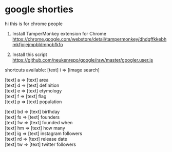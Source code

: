 # google shorties

hi this is for chrome people

1) Install TamperMonkey extension for Chrome  
https://chrome.google.com/webstore/detail/tampermonkey/dhdgffkkebhmkfjojejmpbldmpobfkfo

2) Install this script  
https://github.com/neukenrepo/google/raw/master/googler.user.js


shortcuts available:
[text] i => [image search]  

[text] a =>	[text] area  
[text] d => [text] definition  
[text] e => [text] etymology  
[text] f => [text] flag  
[text] p => [text] population  

[text] bd => [text] birthday  
[text] fs => [text] founders  
[text] fw => [text] founded when  
[text] hm => [text] how many  
[text] ig => [text] instagram followers  
[text] rd => [text] release date  
[text] tw => [text] twitter followers  
